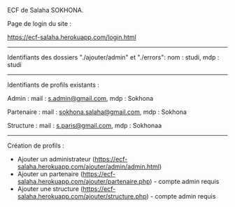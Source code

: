 ECF de Salaha SOKHONA.

Page de login du site :

https://ecf-salaha.herokuapp.com/login.html

---

Identifiants des dossiers "./ajouter/admin" et "./errors":
nom : studi, mdp : studi

---

Identifiants de profils existants :

Admin :
mail : s.admin@gmail.com, mdp : Sokhona

Partenaire :
mail : sokhona.salaha@gmail.com, mdp : Sokhona

Structure :
mail : s.paris@gmail.com, mdp : Sokhonaa

---

Création de profils :

- Ajouter un administrateur (https://ecf-salaha.herokuapp.com/ajouter/admin/admin.html)
- Ajouter un partenaire (https://ecf-salaha.herokuapp.com/ajouter/partenaire.php) - compte admin requis
- Ajouter une structure (https://ecf-salaha.herokuapp.com/ajouter/structure.php) - compte admin requis
